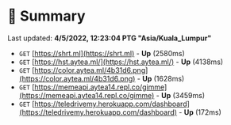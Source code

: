 # 📖 Summary
Last updated: **4/5/2022, 12:23:04 PTG "Asia/Kuala_Lumpur"**

- `GET` [https://shrt.ml](https://shrt.ml) - **Up** (2580ms)
- `GET` [https://hst.aytea.ml/](https://hst.aytea.ml/) - **Up** (4138ms)
- `GET` [https://color.aytea.ml/4b31d6.png](https://color.aytea.ml/4b31d6.png) - **Up** (1628ms)
- `GET` [https://memeapi.aytea14.repl.co/gimme](https://memeapi.aytea14.repl.co/gimme) - **Up** (3459ms)
- `GET` [https://teledrivemy.herokuapp.com/dashboard](https://teledrivemy.herokuapp.com/dashboard) - **Up** (172ms)
